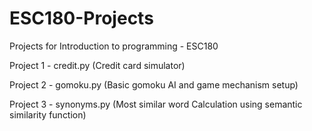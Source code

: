# ESC180-Projects
Projects for Introduction to programming - ESC180

Project 1 - credit.py (Credit card simulator) 

Project 2 - gomoku.py (Basic gomoku AI and game mechanism setup)

Project 3 - synonyms.py (Most similar word Calculation using semantic similarity function)
